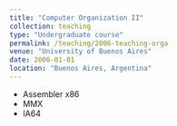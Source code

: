 ```yaml
---
title: "Computer Organization II"
collection: teaching
type: "Undergraduate course"
permalink: /teaching/2006-teaching-orga
venue: "University of Buenos Aires"
date: 2006-01-01
location: "Buenos Aires, Argentina"
---
```


* Assembler x86
* MMX
* IA64
